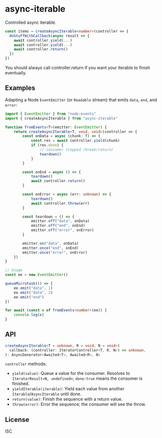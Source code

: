 # async-iterable

<!--
[![Coverage Workflow](https://github.com/vadzim/async-iterable-controller/actions/workflows/coverage.yml/badge.svg?branch=main)](https://github.com/vadzim/async-iterable-controller/actions/workflows/coverage.yml)
[![codecov](https://codecov.io/gh/vadzim/async-iterable-controller/branch/main/graph/badge.svg)](https://codecov.io/gh/vadzim/async-iterable-controller)
-->

Controlled async iterable.

```ts
const items = createAsyncIterable<number>(controller => {
  doStuffWithCallback(async result => {
    await controller.yield(...)
    await controller.yield(...)
    await controller.return()
  })
})
```

You should always call controller.return if you want your iterable to finish eventually.

## Examples

Adapting a Node `EventEmitter` (or `Readable` stream) that emits `data`, `end`, and `error`:

```ts
import { EventEmitter } from "node:events"
import { createAsyncIterable } from "async-iterable"

function fromEvents<T>(emitter: EventEmitter) {
	return createAsyncIterable<T, void, void>(controller => {
		const onData = async (chunk: T) => {
			const res = await controller.yield(chunk)
			if (res.done) {
				// consumer stopped (break/return)
				teardown()
			}
		}

		const onEnd = async () => {
			teardown()
			await controller.return()
		}

		const onError = async (err: unknown) => {
			teardown()
			await controller.throw(err)
		}

		const teardown = () => {
			emitter.off("data", onData)
			emitter.off("end", onEnd)
			emitter.off("error", onError)
		}

		emitter.on("data", onData)
		emitter.once("end", onEnd)
		emitter.once("error", onError)
	})
}

// Usage
const ee = new EventEmitter()

queueMicrotask(() => {
	ee.emit("data", 1)
	ee.emit("data", 2)
	ee.emit("end")
})

for await (const x of fromEvents<number>(ee)) {
	console.log(x)
}
```

## API

```ts
createAsyncIterable<T = unknown, R = void, N = void>(
  callback: (controller: IteratorController<T, R, N>) => unknown,
): AsyncGenerator<Awaited<T>, Awaited<R>, N>
```

`controller` methods:

- `yield(value)`: Queue a value for the consumer. Resolves to `IteratorResult<N, undefined>`; `done:true` means the consumer is finished.
- `yieldIterable(iterable)`: Yield each value from another `Iterable`/`AsyncIterable` until done.
- `return(value)`: Finish the sequence with a return value.
- `throw(error)`: Error the sequence; the consumer will see the throw.

## License

ISC

